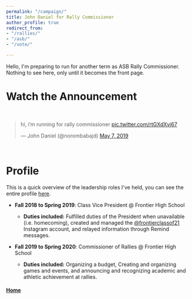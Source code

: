 ```yaml
---
permalink: "/campaign/"
title: John Daniel for Rally Commissioner
author_profile: true
redirect_from:
- "/rallies/"
- "/asb/"
- "/vote/"

---
```


Hello, I'm preparing to run for another term as ASB Rally Commissioner. Nothing to see here, only until it becomes the front page.

# Watch the Announcement

&nbsp;
<blockquote class="twitter-tweet" data-dnt="true" data-theme="light"><p lang="en" dir="ltr">hi, i’m running for rally commissioner <a href="https://t.co/rtGXdXvj67">pic.twitter.com/rtGXdXvj67</a></p>&mdash; John Daniel (@norombabajd) <a href="https://twitter.com/norombabajd/status/1125576807380439040?ref_src=twsrc%5Etfw">May 7, 2019</a></blockquote> <script async src="https://platform.twitter.com/widgets.js" charset="utf-8"></script>
&nbsp;

# Profile

This is a quick overview of the leadership roles I've held, you can see the entire profile [here](https://norombabajd.com/profile/).  

* **Fall 2018 to Spring 2019**: Class Vice President @ Frontier High School
  * **Duties included:** Fulfilled duties of the President when unavailable (i.e. homecoming), created and managed the [@frontierclassof21](https://instagram.com/frontierclassof21) Instagram account, and relayed information through Remind messages.

* **Fall 2019 to Spring 2020**: Commissioner of Rallies @ Frontier High School
  * **Duties included:** Organizing a budget, Creating and organizing games and events, and announcing and recognizing academic and athletic achievement at rallies.

#### [Home](https://norombabajd.com/about)
